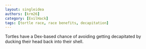```yaml
---
layout: singleidea
authors: [krm26]
category: [EvilHack]
tags: [tortle race, race benefits, decapitation]
---
```

Tortles have a Dex-based chance of avoiding getting decapitated by ducking their
head back into their shell.
